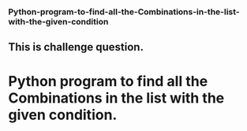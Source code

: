 ### Python-program-to-find-all-the-Combinations-in-the-list-with-the-given-condition
## This is challenge question.
# Python program to find all the Combinations in the list with the given condition.
